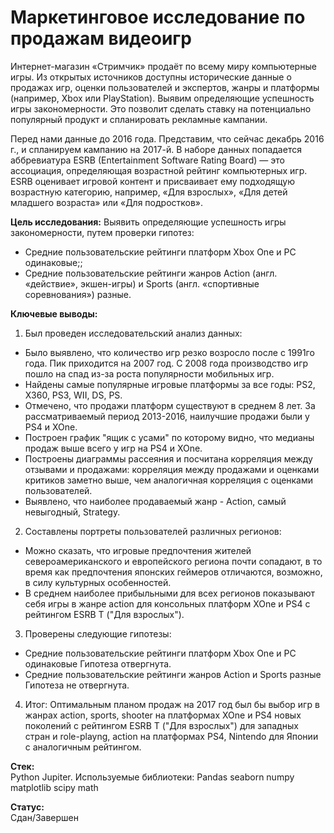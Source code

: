 # Маркетинговое исследование по продажам видеоигр

Интернет-магазин «Стримчик» продаёт по всему миру компьютерные игры. Из открытых источников доступны исторические данные о продажах игр, оценки пользователей и экспертов, жанры и платформы (например, Xbox или PlayStation). Выявим определяющие успешность игры закономерности. Это позволит сделать ставку на потенциально популярный продукт и спланировать рекламные кампании.

Перед нами данные до 2016 года. Представим, что сейчас декабрь 2016 г., и спланируем кампанию на 2017-й. 
В наборе данных попадается аббревиатура ESRB (Entertainment Software Rating Board) — это ассоциация, определяющая возрастной рейтинг компьютерных игр. ESRB оценивает игровой контент и присваивает ему подходящую возрастную категорию, например, «Для взрослых», «Для детей младшего возраста» или «Для подростков».

**Цель исследования:** Выявить определяющие успешность игры закономерности, путем проверки гипотез:

* Средние пользовательские рейтинги платформ Xbox One и PC одинаковые;;
* Средние пользовательские рейтинги жанров Action (англ. «действие», экшен-игры) и Sports (англ. «спортивные соревнования») разные.

**Ключевые выводы:**

1. Был проведен исследовательский анализ данных:
* Было выявлено, что количество игр резко возросло после с 1991го года. Пик приходится на 2007 год. С 2008 года производство игр пошло на спад из-за роста популярности мобильных игр.
* Найдены самые популярные игровые платформы за все годы: PS2, X360, PS3, WII, DS, PS.
* Отмечено, что продажи платформ существуют в среднем 8 лет. За рассматриваемый период 2013-2016, наилучшие продажи были у PS4 и XOne.
* Построен график "ящик с усами" по которому видно, что медианы продаж выше всего у игр на PS4 и XOne.
* Построены диаграммы рассеяния и посчитана корреляция между отзывами и продажами: корреляция между продажами и оценками критиков заметно выше, чем аналогичная корреляция с оценками пользователей.
* Выявлено, что наиболее продаваемый жанр - Action, самый невыгодный, Strategy.

2. Составлены портреты пользователей различных регионов:
* Можно сказать, что игровые предпочтения жителей североамериканского и европейского региона почти сопадают, в то время как предпочтения японских геймеров отличаются, возможно, в силу культурных особенностей.
* В среднем наиболее прибыльными для всех регионов показывают себя игры в жанре action для консольных платформ XOne и PS4 с рейтингом ESRB T ("Для взрослых").

3. Проверены следующие гипотезы:
* Средние пользовательские рейтинги платформ Xbox One и PC одинаковые Гипотеза отвергнута.
* Средние пользовательские рейтинги жанров Action и Sports разные Гипотеза не отвергнута.

4. Итог: Оптимальным планом продаж на 2017 год был бы выбор игр в жанрах action, sports, shooter на платформах XOne и PS4 новых поколений с рейтингом ESRB T ("Для взрослых") для западных стран и role-playng, action на платформах PS4, Nintendo для Японии с аналогичным рейтингом.

**Стек:**<br>
Python Jupiter. 
Используемые библиотеки: Pandas seaborn numpy matplotlib scipy math
 
**Статус:**<br>
Сдан/Завершен